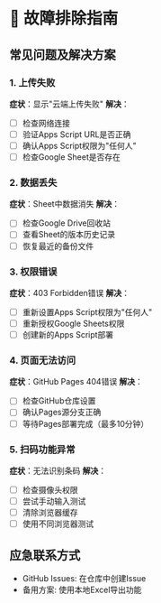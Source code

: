 # 🚨 故障排除指南

## 常见问题及解决方案

### 1. 上传失败
**症状**：显示"云端上传失败"
**解决**：
- [ ] 检查网络连接
- [ ] 验证Apps Script URL是否正确
- [ ] 确认Apps Script权限为"任何人"
- [ ] 检查Google Sheet是否存在

### 2. 数据丢失
**症状**：Sheet中数据消失
**解决**：
- [ ] 检查Google Drive回收站
- [ ] 查看Sheet的版本历史记录
- [ ] 恢复最近的备份文件

### 3. 权限错误
**症状**：403 Forbidden错误
**解决**：
- [ ] 重新设置Apps Script权限为"任何人"
- [ ] 重新授权Google Sheets权限
- [ ] 创建新的Apps Script部署

### 4. 页面无法访问
**症状**：GitHub Pages 404错误
**解决**：
- [ ] 检查GitHub仓库设置
- [ ] 确认Pages源分支正确
- [ ] 等待Pages部署完成（最多10分钟）

### 5. 扫码功能异常
**症状**：无法识别条码
**解决**：
- [ ] 检查摄像头权限
- [ ] 尝试手动输入测试
- [ ] 清除浏览器缓存
- [ ] 使用不同浏览器测试

## 应急联系方式
- GitHub Issues: 在仓库中创建Issue
- 备用方案: 使用本地Excel导出功能